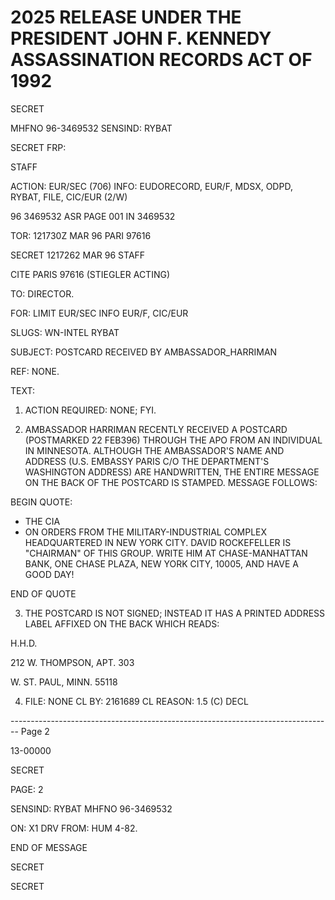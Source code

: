 # 2025 RELEASE UNDER THE PRESIDENT JOHN F. KENNEDY ASSASSINATION RECORDS ACT OF 1992

SECRET

MHFNO 96-3469532 SENSIND: RYBAT

SECRET FRP:

STAFF

ACTION: EUR/SEC (706) INFO: EUDORECORD, EUR/F, MDSX, ODPD, RYBAT, FILE, CIC/EUR (2/W)

96 3469532 ASR PAGE 001 IN 3469532

TOR: 121730Z MAR 96 PARI 97616

SECRET 1217262 MAR 96 STAFF

CITE PARIS 97616 (STIEGLER ACTING)

TO: DIRECTOR.

FOR: LIMIT EUR/SEC INFO EUR/F, CIC/EUR

SLUGS: WN-INTEL RYBAT

SUBJECT: POSTCARD RECEIVED BY AMBASSADOR_HARRIMAN

REF: NONE.

TEXT:

1. ACTION REQUIRED: NONE; FYI.

2. AMBASSADOR HARRIMAN RECENTLY RECEIVED A POSTCARD (POSTMARKED 22 FEB396) THROUGH THE APO FROM AN INDIVIDUAL IN MINNESOTA. ALTHOUGH THE AMBASSADOR'S NAME AND ADDRESS (U.S. EMBASSY PARIS C/O THE DEPARTMENT'S WASHINGTON ADDRESS) ARE HANDWRITTEN, THE ENTIRE MESSAGE ON THE BACK OF THE POSTCARD IS STAMPED. MESSAGE FOLLOWS:

BEGIN QUOTE:

*   THE CIA<ASSASSINATED PRESIDENT>
*   <KENNEDY>ON ORDERS FROM THE
    MILITARY-INDUSTRIAL COMPLEX HEADQUARTERED IN NEW YORK CITY. DAVID ROCKEFELLER IS "CHAIRMAN" OF THIS GROUP. WRITE HIM AT CHASE-MANHATTAN BANK, ONE CHASE PLAZA, NEW YORK CITY, 10005, AND HAVE A GOOD DAY!

END OF QUOTE

3. THE POSTCARD IS NOT SIGNED; INSTEAD IT HAS A PRINTED ADDRESS LABEL AFFIXED ON THE BACK WHICH READS:

H.H.D.

212 W. THOMPSON, APT. 303

W. ST. PAUL, MINN. 55118

4. FILE: NONE CL BY: 2161689 CL REASON: 1.5 (C) DECL


-------------------------------------------------------------------------------- Page 2

13-00000

SECRET

PAGE: 2

SENSIND: RYBAT
MHFNO 96-3469532

ON: X1 DRV FROM: HUM 4-82.

END OF MESSAGE

SECRET

SECRET
